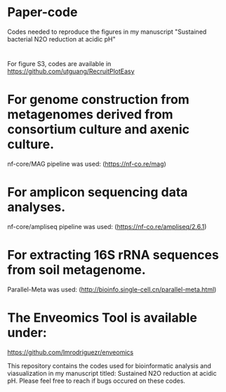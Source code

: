 # Paper-code
Codes needed to reproduce the figures in my manuscript "Sustained bacterial N2O reduction at acidic pH"
#
For figure S3, codes are available in https://github.com/utguang/RecruitPlotEasy
# For genome construction from metagenomes derived from consortium culture and axenic culture.
nf-core/MAG pipeline was used:  (https://nf-co.re/mag) 
# For amplicon sequencing data analyses.
nf-core/ampliseq pipeline was used: (https://nf-co.re/ampliseq/2.6.1)
# For extracting 16S rRNA sequences from soil metagenome.
Parallel-Meta was used: (http://bioinfo.single-cell.cn/parallel-meta.html)
# The Enveomics Tool is available under:

https://github.com/lmrodriguezr/enveomics

This repository contains the codes used for bioinformatic analysis and viasualization in my manuscript titled: Sustained N2O reduction at acidic pH. Please feel free to reach if bugs occured on these codes.
